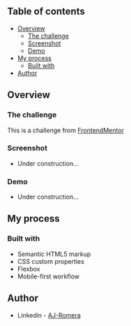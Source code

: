 ## Table of contents

-   [Overview](#overview)
    -   [The challenge](#the-challenge)
    -   [Screenshot](#screenshot)
    -   [Demo](#demo)
-   [My process](#my-process)
    -   [Built with](#built-with)
-   [Author](#author)

## Overview

### The challenge

This is a challenge from [FrontendMentor](https://www.frontendmentor.io/challenges/stats-preview-card-component-8JqbgoU62)

### Screenshot

<!-- ![](./screenshot.jpg) -->

-   Under construction...

### Demo

-   Under construction...

## My process

### Built with

-   Semantic HTML5 markup
-   CSS custom properties
-   Flexbox
-   Mobile-first workflow

## Author

-   Linkedin - [AJ-Romera](https://www.linkedin.com/in/aj-romera/)
